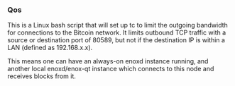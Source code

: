 ### Qos ###

This is a Linux bash script that will set up tc to limit the outgoing bandwidth for connections to the Bitcoin network. It limits outbound TCP traffic with a source or destination port of 80589, but not if the destination IP is within a LAN (defined as 192.168.x.x).

This means one can have an always-on enoxd instance running, and another local enoxd/enox-qt instance which connects to this node and receives blocks from it.
